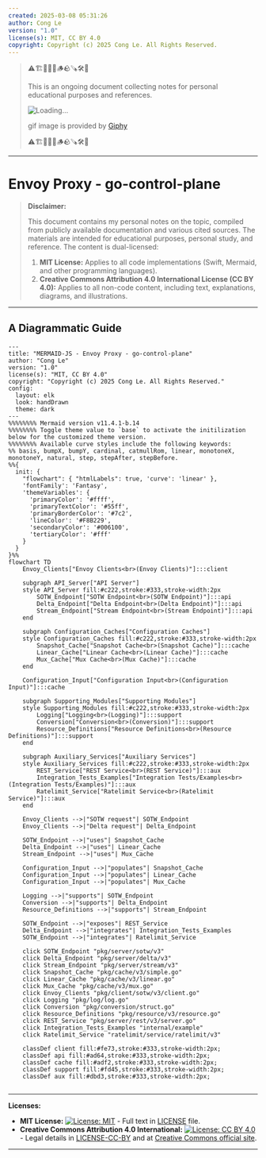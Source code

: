```yaml
---
created: 2025-03-08 05:31:26
author: Cong Le
version: "1.0"
license(s): MIT, CC BY 4.0
copyright: Copyright (c) 2025 Cong Le. All Rights Reserved.
---
```


> ⚠️🏗️🚧🦺🧱🪵🪨🪚🛠️👷
> 
> This is an ongoing document collecting notes for personal educational purposes and references. 
> 
> ![Loading...](https://media0.giphy.com/media/v1.Y2lkPTc5MGI3NjExeHJ4YXdtYjJpMDl0MzEwYmU4ZzBobG0waGNiN3MzNzR0d2R2NnMwNSZlcD12MV9pbnRlcm5hbF9naWZfYnlfaWQmY3Q9Zw/26gssNOlBJKjEM3yo/giphy.gif)
> 
> gif image is provided by [Giphy](https://giphy.com)
> 
> ⚠️🏗️🚧🦺🧱🪵🪨🪚🛠️👷

----

# Envoy Proxy - go-control-plane
> **Disclaimer:**
>
> This document contains my personal notes on the topic,
> compiled from publicly available documentation and various cited sources.
> The materials are intended for educational purposes, personal study, and reference.
> The content is dual-licensed:
> 1. **MIT License:** Applies to all code implementations (Swift, Mermaid, and other programming languages).
> 2. **Creative Commons Attribution 4.0 International License (CC BY 4.0):** Applies to all non-code content, including text, explanations, diagrams, and illustrations.
---


## A Diagrammatic Guide 


```mermaid
---
title: "MERMAID-JS - Envoy Proxy - go-control-plane"
author: "Cong Le"
version: "1.0"
license(s): "MIT, CC BY 4.0"
copyright: "Copyright (c) 2025 Cong Le. All Rights Reserved."
config:
  layout: elk
  look: handDrawn
  theme: dark
---
%%%%%%%% Mermaid version v11.4.1-b.14
%%%%%%%% Toggle theme value to `base` to activate the initilization below for the customized theme version.
%%%%%%%% Available curve styles include the following keywords:
%% basis, bumpX, bumpY, cardinal, catmullRom, linear, monotoneX, monotoneY, natural, step, stepAfter, stepBefore.
%%{
  init: {
    "flowchart": { "htmlLabels": true, 'curve': 'linear' },
    'fontFamily': 'Fantasy',
    'themeVariables': {
      'primaryColor': '#ffff',
      'primaryTextColor': '#55ff',
      'primaryBorderColor': '#7c2',
      'lineColor': '#F8B229',
      'secondaryColor': '#006100',
      'tertiaryColor': '#fff'
    }
  }
}%%
flowchart TD
    Envoy_Clients["Envoy Clients<br>(Envoy Clients)"]:::client
    
    subgraph API_Server["API Server"]
    style API_Server fill:#c222,stroke:#333,stroke-width:2px
        SOTW_Endpoint["SOTW Endpoint<br>(SOTW Endpoint)"]:::api
        Delta_Endpoint["Delta Endpoint<br>(Delta Endpoint)"]:::api
        Stream_Endpoint["Stream Endpoint<br>(Stream Endpoint)"]:::api
    end

    subgraph Configuration_Caches["Configuration Caches"]
    style Configuration_Caches fill:#c222,stroke:#333,stroke-width:2px
        Snapshot_Cache["Snapshot Cache<br>(Snapshot Cache)"]:::cache
        Linear_Cache["Linear Cache<br>(Linear Cache)"]:::cache
        Mux_Cache["Mux Cache<br>(Mux Cache)"]:::cache
    end

    Configuration_Input["Configuration Input<br>(Configuration Input)"]:::cache

    subgraph Supporting_Modules["Supporting Modules"]
    style Supporting_Modules fill:#c222,stroke:#333,stroke-width:2px
        Logging["Logging<br>(Logging)"]:::support
        Conversion["Conversion<br>(Conversion)"]:::support
        Resource_Definitions["Resource Definitions<br>(Resource Definitions)"]:::support
    end

    subgraph Auxiliary_Services["Auxiliary Services"]
    style Auxiliary_Services fill:#c222,stroke:#333,stroke-width:2px
        REST_Service["REST Service<br>(REST Service)"]:::aux
        Integration_Tests_Examples["Integration Tests/Examples<br>(Integration Tests/Examples)"]:::aux
        Ratelimit_Service["Ratelimit Service<br>(Ratelimit Service)"]:::aux
    end

    Envoy_Clients -->|"SOTW request"| SOTW_Endpoint
    Envoy_Clients -->|"Delta request"| Delta_Endpoint
    
    SOTW_Endpoint -->|"uses"| Snapshot_Cache
    Delta_Endpoint -->|"uses"| Linear_Cache
    Stream_Endpoint -->|"uses"| Mux_Cache

    Configuration_Input -->|"populates"| Snapshot_Cache
    Configuration_Input -->|"populates"| Linear_Cache
    Configuration_Input -->|"populates"| Mux_Cache

    Logging -->|"supports"| SOTW_Endpoint
    Conversion -->|"supports"| Delta_Endpoint
    Resource_Definitions -->|"supports"| Stream_Endpoint

    SOTW_Endpoint -->|"exposes"| REST_Service
    Delta_Endpoint -->|"integrates"| Integration_Tests_Examples
    SOTW_Endpoint -->|"integrates"| Ratelimit_Service

    click SOTW_Endpoint "pkg/server/sotw/v3"
    click Delta_Endpoint "pkg/server/delta/v3"
    click Stream_Endpoint "pkg/server/stream/v3"
    click Snapshot_Cache "pkg/cache/v3/simple.go"
    click Linear_Cache "pkg/cache/v3/linear.go"
    click Mux_Cache "pkg/cache/v3/mux.go"
    click Envoy_Clients "pkg/client/sotw/v3/client.go"
    click Logging "pkg/log/log.go"
    click Conversion "pkg/conversion/struct.go"
    click Resource_Definitions "pkg/resource/v3/resource.go"
    click REST_Service "pkg/server/rest/v3/server.go"
    click Integration_Tests_Examples "internal/example"
    click Ratelimit_Service "ratelimit/service/ratelimit/v3"

    classDef client fill:#fe73,stroke:#333,stroke-width:2px;
    classDef api fill:#ad64,stroke:#333,stroke-width:2px;
    classDef cache fill:#adf2,stroke:#333,stroke-width:2px;
    classDef support fill:#fd45,stroke:#333,stroke-width:2px;
    classDef aux fill:#dbd3,stroke:#333,stroke-width:2px;
    
```



---
**Licenses:**

- **MIT License:**  [![License: MIT](https://img.shields.io/badge/License-MIT-yellow.svg)](LICENSE) - Full text in [LICENSE](LICENSE) file.
- **Creative Commons Attribution 4.0 International:** [![License: CC BY 4.0](https://licensebuttons.net/l/by/4.0/88x31.png)](LICENSE-CC-BY) - Legal details in [LICENSE-CC-BY](LICENSE-CC-BY) and at [Creative Commons official site](http://creativecommons.org/licenses/by/4.0/).

---
